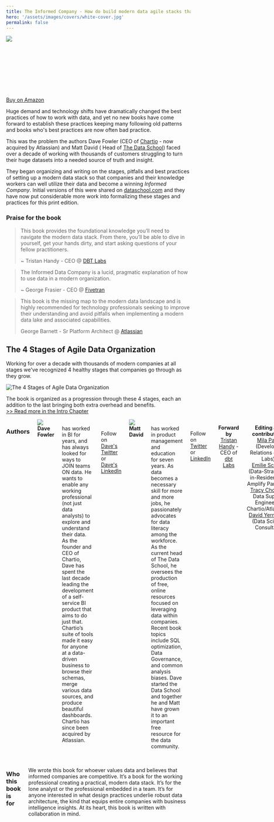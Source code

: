 ```yaml
---
title: The Informed Company - How do build modern data agile stacks that drive winning insights
hero: '/assets/images/covers/white-cover.jpg'
permalink: false
---
```


<script src="https://kit.fontawesome.com/46b4649327.js" crossorigin="anonymous"></script>


<div class="row book">
  <div class="seven columns">

<a href="https://amzn.to/3AxLdln">

  <img src="/assets/images/covers/white-cover.jpg" style="max-width: 100%">

</a>

  </div>
  <div class="three columns ">
  <a class="button button-primary buy" href="https://amzn.to/3AxLdln" style="margin-top: 150px;">Buy on Amazon</a>
  </div>
</div>


<a name="about"></a>

Huge demand and technology shifts have dramatically changed the best practices of how to work with data, and yet no new books have come forward to establish these practices keeping many following old patterns and books who's best practices are now often bad practice.  

This was the problem the authors Dave Fowler (CEO of [Chartio](https://chartio.com) - now acquired by Atlassian) and Matt David ( Head of [The Data School](https://dataschool.com)) faced over a decade of working with thousands of customers struggling to turn their huge datasets into a needed source of truth and insight.  

They began organizing and writing on the stages, pitfalls and best practices of setting up a modern data stack so that companies and their knowledge workers can well utilize their data and become a winning *Informed Company*.  Initial versions of this were shared on [dataschool.com](https://dataschool.com) and they have now put considerable more work into formalizing these stages and practices for this print edition.

### Praise for the book

> This book provides the foundational knowledge you’ll need to navigate the modern data stack. From there, you’ll be able to dive in yourself, get your hands dirty, and start asking questions of your fellow practitioners.  
>
> ~ Tristan Handy - CEO @ [DBT Labs](https://getdbt.com)


> The Informed Data Company is a lucid, pragmatic explanation of how to use data in a modern organization.  
>
> ~ George Frasier - CEO @ [Fivetran](https://fivetran.com)


> This book is the missing map to the modern data landscape and is highly recommended for technology professionals seeking to improve their understanding and avoid pitfalls when implementing a modern data lake and associated capabilities.  
>
> George Barnett - Sr Platform Architect @ [Atlassian](https://atlassian.com)


## The 4 Stages of Agile Data Organization

Working for over a decade with thousands of modern companies at all stages we've recognized 4 healthy stages that companies go through as they grow.

![The 4 Stages of Agile Data Organization](/assets/images/4stages.png)

 The book is organized as a progression through these 4 stages, each an addition to the last bringing both extra overhead and benefits.  
[>> Read more in the Intro Chapter](/posts/the-4-stages-of-agile-data-organization/)


</div>
</div>
</div>
<div class="container cream">

<div class="fourteen columns offset-by-two">


### Authors

<div class="row profile">
  <div class="three columns ">
  <img class="profile" src="/assets/images/davefowler.jpg">
  </div>
  <div class="five columns">
    <b>Dave Fowler</b> has worked in BI for years, and has always looked for ways to JOIN teams ON data. He wants to enable any working professional (not just data analysts) to explore and understand their data. As the founder and CEO of Chartio, Dave has spent the last decade leading the development of a self-service BI product that aims to do just that. Chartio’s suite of tools made it easy for anyone at a data-driven business to browse their schemas, merge various data sources, and produce beautiful dashboards. Chartio has since been acquired by Atlassian.
    <br>  <br>

Follow on [<i class="fab fa-twitter"></i> Dave's Twitter](https://twitter.com/__dave) or [<i class="fab fa-linkedin"></i> Dave's LinkedIn](https://www.linkedin.com/in/dave-fowler-chartio/)

  </div>
  <div class="two columns">&nbsp;</div>

</div>

<div class="row profile">
  <div class="three columns ">

  <img class="profile" src="/assets/images/mattdavid.jpg">

  </div>
  <div class="five columns">
    <b>Matt David</b> has worked in product management and education for seven years. As data becomes a necessary skill for more and more jobs, he passionately advocates for data literacy among the workforce. As the current head of The Data School, he oversees the production of free, online resources focused on leveraging data within companies. Recent book topics include SQL optimization, Data Governance, and common analysis biases. Dave started the Data School and together he and Matt have grown it to an important free resource for the data community.
    <br>  <br>

Follow on  [<i class="fab fa-twitter"></i> Twitter](https://twitter.com/fronofro) or [<i class="fab fa-linkedin"></i> LinkedIn](https://www.linkedin.com)

  </div>
  <div class="two columns">&nbsp;</div>

</div>

<div class="row profile">
  <div class="eight columns u-text-center" style="text-align: center;">


  **Forward by** [Tristan Handy](https://twitter.com/jthandy) - CEO of [dbt Labs](https://www.getdbt.com)


  **Editing and contributions**   
  [Mila Page](https://www.linkedin.com/in/mila-page/) (Developer Relations @ dbt Labs),  
  [Emilie Schario](http://emilieschario.com) (Data-Strategist-in-Residence at Amplify Partners),     
  [Tracy Chow](https://www.linkedin.com/in/tracy-chow/) (Sr Data Support Engineer @ Chartio/Atlassian),  
  [David Yerrington](https://www.yerrington.net) (Data Science Consultant)



  </div>
  <div class="two columns">&nbsp;</div>

  </div>

</div>
</div>

<div class="container">

<div class="row profile">
  <div class="ten columns offset-by-two">


### Who this book is for

We wrote this book for whoever values data and believes that informed companies are competitive. It’s a book for the working professional creating a practical, modern data stack. It’s for the lone analyst or the professional embedded in a team. It’s for anyone interested in what design practices underlie robust data architecture, the kind that equips entire companies with business intelligence insights. At its heart, this book is written with collaboration in mind.
